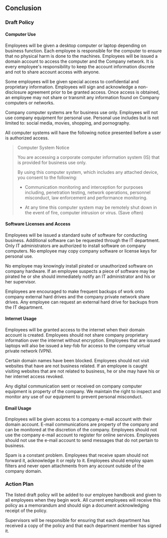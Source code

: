 ## Conclusion

### Draft Policy

#### Computer Use

Employees will be given a desktop computer or laptop depending on business function.
Each employee is responsible for the computer to ensure that no physical harm is done
to the machines. Employees will be issued a domain account to access the computer and 
the Company network. It is every employee's responsibility to keep the account 
information discrete and not to share account access with anyone.

Some employees will be given special access to confidential and proprietary 
information. Employees will sign and acknowledge a non-disclosure agreement prior to 
be granted access. Once access is obtained, an employee may not share or transmit any
information found on Company computers or networks.

Company computer systems are for business use only. Employees will not use company
equipment for personal use. Personal use includes but is not limited to: social media,
movies, shopping, and pornography. 

All computer systems will have the following notice presented before a user is 
authorized access.

> Computer System Notice
> 
> You are accessing a corporate computer information system (IS) that is provided for 
> business use only.
> 
> By using this computer system, which includes any attached device, you consent to the
> following:
> 
>  - Communication monitoring and interception for purposes including, 
>    penetration testing, network operations, personnel misconduct, law enforcement and
>    performance monitoring.
> 
>  - At any time this computer system may be remotely shut down in the event of fire, 
>    computer intrusion or virus. (Save often)

#### Software Licenses and Access

Employees will be issued a standard suite of software for conducting business. 
Additional software can be requested through the IT department. Only IT administrators
are authorized to install software on company computers. No employee may copy company 
software or license keys for personal use. 

No employee may knowingly install pirated or unauthorized software on company 
hardware. If an employee suspects a piece of software may be pirated he or she should
immediately notify an IT administrator and his or her supervisor.

Employees are encouraged to make frequent backups of work onto company external 
hard drives and the company private network share drives. Any employee can request
an external hard drive for backups from the IT department.

#### Internet Usage

Employees will be granted access to the internet when their domain account is created.
Employees should not share company proprietary information over the internet without
encryption. Employees that are issued laptops will also be issued a key-fob for access
to the company virtual private network (VPN). 

Certain domain names have been blocked. Employees should not visit websites that have 
are not business related. If an employee is caught visiting websites that are not
related to business, he or she may have his or her internet access revoked.

Any digital communication sent or received on company computer equipment is property
of the company. We maintain the right to inspect and monitor any use of our equipment
to prevent personal misconduct. 

#### Email Usage

Employees will be given access to a company e-mail account with their domain account. 
E-mail communications are property of the company and can be monitored at the 
discretion of the company. Employees should not use the company e-mail account to 
register for online services. Employees should not use the e-mail account to send
messages that do not pertain to business. 

Spam is a constant problem. Employees that receive spam should not forward it, 
acknowledge it or reply to it. Employees should employ spam filters and never open
attachments from any account outside of the company domain.


### Action Plan

The listed draft policy will be added to our employee handbook and given to all 
employees when they begin work. All current employees will receive this policy as a
memorandum and should sign a document acknowledging receipt of the policy. 

Supervisors will be responsible for ensuring that each department has received
a copy of the policy and that each department member has signed it. 

